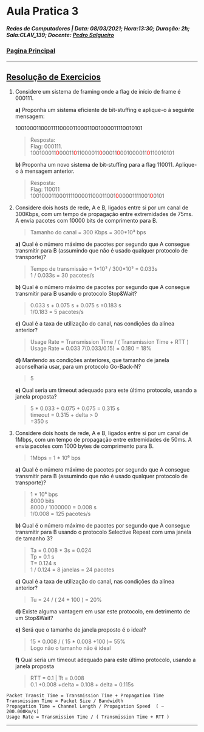 # Aula Pratica 3   
##### *Redes de Computadores* | **Data:** 08/03/2021; **Hora**:13:30; **Duração**: 2h; **Sala**:CLAV_139; **Docente**: [Pedro Salgueiro](../#docentes)  
### [Pagina Principal](../)
 ---    
## [Resolução de Exercicios](https://www.moodle.uevora.pt/2122/mod/page/view.php?id=51550)

1. Considere um sistema de framing onde a flag de início de frame é 000111. 

    **a)** Proponha um sistema eficiente de bit-stuffing e aplique-o à seguinte mensagem:

    100100011000111100001100011001000011110010101  
    >Resposta:   
    Flag: 000111.  
    100100011<span class="red">0</span>00011<span class="red">0</span>11000011<span class="red">0</span>00011<span class="red">0</span>001000011<span class="red">0</span>110010101

    

    **b)** Proponha um novo sistema de bit-stuffing para a flag 110011. Aplique-o à mensagem anterior.  
    > Resposta:   
    Flag: 110011  
    100100011000111100001100011001<span class="red">0</span>00001111001<span class="red">0</span>0101  

2. Considere dois hosts de rede, A e B, ligados entre si por um canal de 300Kbps, com um tempo de propagação entre extremidades de 75ms. A envia pacotes com 10000 bits de comprimento para B.  
    > Tamanho do canal = 300 Kbps = 300\*10³ bps  

    

    **a)** Qual é o número máximo de pacotes por segundo que A consegue transmitir para B (assumindo que não é usado qualquer protocolo de transporte)?  
    >   Tempo de transmissão = 1\*10³ / 300\*10³ = 0.033s  
    1 / 0.033s = 30 pacotes/s  

    **b)** Qual é o número máximo de pacotes por segundo que A consegue transmitir para B usando o protocolo Stop&Wait?
    > 0.033 s + 0.075 s + 0.075 s =0.183 s  
    1/0.183 = 5 pacotes/s

    **c)** Qual é a taxa de utilização do canal, nas condições da alínea anterior?  
    > Usage Rate = Transmission Time / ( Transmission Time + RTT )  
    Usage Rate = 0.033 7(0.033/0.15) = 0.180 = 18%

    **d)** Mantendo as condições anteriores, que tamanho de janela aconselharia usar, para um protocolo Go-Back-N?  
    > 5

    **e)** Qual seria um timeout adequado para este último protocolo, usando a janela proposta?  
    > 5 \* 0.033 + 0.075 + 0.075 = 0.315 s  
    timeout = 0.315 + delta  > 0  
    =350 s


3. Considere dois hosts de rede, A e B, ligados entre si por um canal de 1Mbps, com um tempo de propagação entre extremidades de 50ms. A envia pacotes com 1000 bytes de comprimento para B.  
    > 1Mbps = 1 \* 10⁶ bps

    **a)** Qual é o número máximo de pacotes por segundo que A consegue transmitir para B (assumindo que não é usado qualquer protocolo de transporte)?   
    > 1 \* 10⁶ bps  
    8000 bits  
    8000 / 1000000 = 0.008 s  
    1/0.008 = 125 pacotes/s

    **b)** Qual é o número máximo de pacotes por segundo que A consegue transmitir para B usando o protocolo Selective Repeat com uma janela de tamanho 3?  
    > Ta = 0.008 \* 3s = 0.024  
    Tp  = 0.1 s  
    T= 0.124 s  
    1 / 0.124 = 8 janelas = 24 pacotes

    **c)** Qual é a taxa de utilização do canal, nas condições da alínea anterior?  
    > Tu = 24 / ( 24 + 100 ) = 20%

    **d)** Existe alguma vantagem em usar este protocolo, em detrimento de um Stop&Wait?  
    > 
 
    **e)** Será que o tamanho de janela proposto é o ideal?  
    > 15 \* 0.008 / ( 15 \* 0.008 +100 )= 55%  
    Logo não o tamanho não é ideal

    **f)** Qual seria um timeout adequado para este último protocolo, usando a janela proposta   
    > RTT = 0.1 | Tt = 0.008  
    0.1 +0.008 +delta = 0.108 + delta = 0.115s

  
``` 
Packet Transit Time = Transmission Time + Propagation Time
Transmission Time = Packet Size / Bandwidth
Propagation Time = Channel Length / Propagation Speed  ( ~ 200.000Km/s)
Usage Rate = Transmission Time / ( Transmission Time + RTT )
 ```   
 ---
 <style>
     .red{
         color: red;
     }
    .markdown-body blockquote {
        background:rgb(140 143 147 / 17%);
        padding: 0 1em;
        padding: 0 1em;
        color: #000000;
        border-left: 0.25em solid #007fff;
    }   
 </style>
